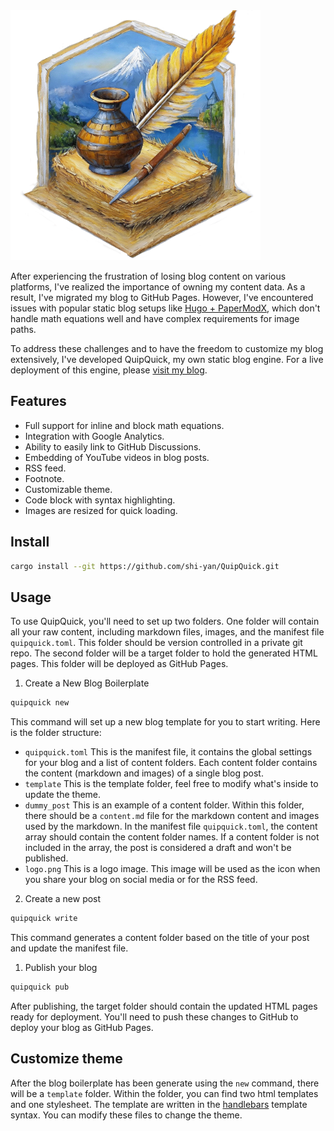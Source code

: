 <img src="template_src/logo.png" width="400" height="400" />

After experiencing the frustration of losing blog content on various platforms, I've realized the importance of owning my content data. As a result, I've migrated my blog to GitHub Pages. However, I've encountered issues with popular static blog setups like [Hugo + PaperModX](https://github.com/reorx/hugo-PaperModX), which don't handle math equations well and have complex requirements for image paths.

To address these challenges and to have the freedom to customize my blog extensively, I've developed QuipQuick, my own static blog engine. For a live deployment of this engine, please [visit my blog](https://shi-yan.github.io/).

## Features
* Full support for inline and block math equations.
* Integration with Google Analytics.
* Ability to easily link to GitHub Discussions.
* Embedding of YouTube videos in blog posts.
* RSS feed.
* Footnote.
* Customizable theme.
* Code block with syntax highlighting.
* Images are resized for quick loading.

## Install

```bash
cargo install --git https://github.com/shi-yan/QuipQuick.git
```

## Usage

To use QuipQuick, you'll need to set up two folders. One folder will contain all your raw content, including markdown files, images, and the manifest file `quipquick.toml`. This folder should be version controlled in a private git repo. The second folder will be a target folder to hold the generated HTML pages. This folder will be deployed as GitHub Pages.

1. Create a New Blog Boilerplate
```bash
quipquick new
```
This command will set up a new blog template for you to start writing. Here is the folder structure:

* `quipquick.toml` This is the manifest file, it contains the global settings for your blog and a list of content folders. Each content folder contains the content (markdown and images) of a single blog post.
* `template` This is the template folder, feel free to modify what's inside to update the theme.
* `dummy_post` This is an example of a content folder. Within this folder, there should be a `content.md` file for the markdown content and images used by the markdown. In the manifest file `quipquick.toml`, the content array should contain the content folder names. If a content folder is not included in the array, the post is considered a draft and won't be published.
* `logo.png` This is a logo image. This image will be used as the icon when you share your blog on social media or for the RSS feed.

2. Create a new post
```bash
quipquick write
```
This command generates a content folder based on the title of your post and update the manifest file.

1. Publish your blog
```bash
quipquick pub
```
After publishing, the target folder should contain the updated HTML pages ready for deployment. You'll need to push these changes to GitHub to deploy your blog as GitHub Pages.

## Customize theme

After the blog boilerplate has been generate using the `new` command, there will be a `template` folder. Within the folder, you can find two html templates and one stylesheet. The template are written in the [handlebars](https://handlebarsjs.com/) template syntax. You can modify these files to change the theme.